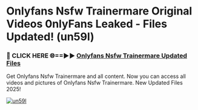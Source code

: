 # Onlyfans Nsfw Trainermare Original Videos 0nlyFans Leaked - Files Updated! (un59l)

<h3>🔴 CLICK HERE 🌐==►► <a href="https://tinyurl.com/2jnfzry5" rel="nofollow">Onlyfans Nsfw Trainermare Updated Files</a></h3>

Get Onlyfans Nsfw Trainermare and all content. Now you can access all videos and pictures of Onlyfans Nsfw Trainermare. New Updated Files 2025!

[![un59l](https://i.imgur.com/GyGTBgg.gif)](https://tinyurl.com/2jnfzry5)
